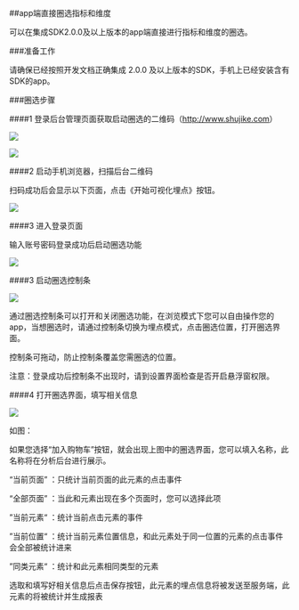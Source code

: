 ##app端直接圈选指标和维度

可以在集成SDK2.0.0及以上版本的app端直接进行指标和维度的圈选。

###准备工作

请确保已经按照开发文档正确集成 2.0.0 及以上版本的SDK，手机上已经安装含有SDK的app。


###圈选步骤

####1 登录后台管理页面获取启动圈选的二维码（<http://www.shujike.com>）

![](http://www.shujike.com/docsimg/android_sdk_mark1.png)

![](http://www.shujike.com/docsimg/android_sdk_mark2.png)

####2 启动手机浏览器，扫描后台二维码

扫码成功后会显示以下页面，点击《开始可视化埋点》按钮。

![](http://www.shujike.com/docsimg/android_sdk_h5.png)

####3 进入登录页面

输入账号密码登录成功后启动圈选功能

![](http://www.shujike.com/docsimg/android_sdk_login.png)

####3 启动圈选控制条

![](http://www.shujike.com/docsimg/android_sdk_controller.png)

通过圈选控制条可以打开和关闭圈选功能，在浏览模式下您可以自由操作您的app，当想圈选时，请通过控制条切换为埋点模式，点击圈选位置，打开圈选界面。

控制条可拖动，防止控制条覆盖您需圈选的位置。

注意：登录成功后控制条不出现时，请到设置界面检查是否开启悬浮窗权限。


####4 打开圈选界面，填写相关信息

![](http://www.shujike.com/docsimg/android_sdk_controller.png)

如图：

如果您选择“加入购物车”按钮，就会出现上图中的圈选界面，您可以填入名称，此名称将在分析后台进行展示。

“当前页面” ：只统计当前页面的此元素的点击事件

“全部页面” ：当此和元素出现在多个页面时，您可以选择此项

”当前元素“ ：统计当前点击元素的事件

”当前位置“ ：统计当前元素位置信息，和此元素处于同一位置的元素的点击事件会全部被统计进来

”同类元素“ ：统计和此元素相同类型的元素

选取和填写好相关信息后点击保存按钮，此元素的埋点信息将被发送至服务端，此元素的将被统计并生成报表























